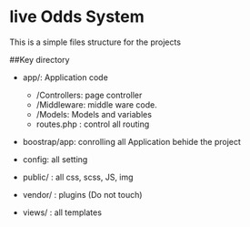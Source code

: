 # live Odds System
This is a simple files structure for the projects

##Key directory

* app/: Application code
  * /Controllers: page controller
  * /Middleware: middle ware code.
  * /Models: Models and variables
  * routes.php : control all routing  

* boostrap/app: conrolling all Application behide the project
* config: all setting
* public/ : all css, scss, JS, img
* vendor/ : plugins (Do not touch)
* views/ : all templates
